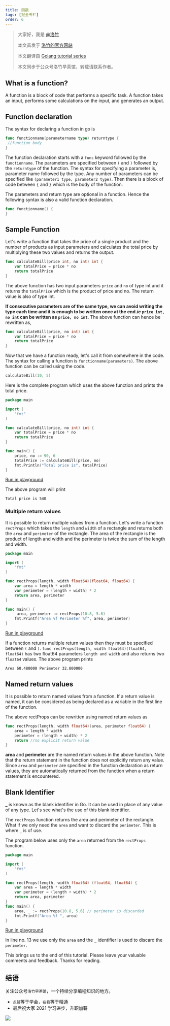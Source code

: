 ```yaml
---
title: 函数
tags: [掘金专栏]
order: 6
---
```


> 大家好，我是 [@洛竹](https://github.com/youngjuning)
>
> 本文首发于 [洛竹的官方网站](https://youngjuning.js.org/)
>
> 本文翻译自 [Golang tutorial series](https://golangbot.com/learn-golang-series/)
>
> 本文同步于公众号洛竹早茶馆，转载请联系作者。

## What is a function?

A function is a block of code that performs a specific task. A function takes an input, performs some calculations on the input, and generates an output.

## Function declaration

The syntax for declaring a function in go is

```go
func functionname(parametername type) returntype {
 //function body
}
```

The function declaration starts with a `func` keyword followed by the `functionname`. The parameters are specified between `(` and `)` followed by the `returntype` of the function. The syntax for specifying a parameter is, parameter name followed by the type. Any number of parameters can be specified like `(parameter1 type, parameter2 type)`. Then there is a block of code between `{` and `}` which is the body of the function.

The parameters and return type are optional in a function. Hence the following syntax is also a valid function declaration.

```go
func functionname() {
}
```

## Sample Function

Let's write a function that takes the price of a single product and the number of products as input parameters and calculates the total price by multiplying these two values and returns the output.

```go
func calculateBill(price int, no int) int {
    var totalPrice = price * no
    return totalPrice
}
```

The above function has two input parameters `price` and `no` of type int and it returns the `totalPrice` which is the product of price and no. The return value is also of type int.

**If consecutive parameters are of the same type, we can avoid writing the type each time and it is enough to be written once at the end._ie_ `price int, no int` can be written as `price, no int`**. The above function can hence be rewritten as,

```go
func calculateBill(price, no int) int {
    var totalPrice = price * no
    return totalPrice
}
```

Now that we have a function ready, let's call it from somewhere in the code. The syntax for calling a function is `functionname(parameters)`. The above function can be called using the code.

```go
calculateBill(10, 5)
```

Here is the complete program which uses the above function and prints the total price.

```go
package main

import (
    "fmt"
)

func calculateBill(price, no int) int {
    var totalPrice = price * no
    return totalPrice
}

func main() {
    price, no := 90, 6
    totalPrice := calculateBill(price, no)
    fmt.Println("Total price is", totalPrice)
}
```

[Run in playground](https://play.golang.org/p/FtjhPcx3ySa)

The above program will print

```
Total price is 540
```

### Multiple return values

It is possible to return multiple values from a function. Let's write a function `rectProps` which takes the `length` and `width` of a rectangle and returns both the `area` and `perimeter` of the rectangle. The area of the rectangle is the product of length and width and the perimeter is twice the sum of the length and width.

```go
package main

import (
    "fmt"
)

func rectProps(length, width float64)(float64, float64) {
    var area = length * width
    var perimeter = (length + width) * 2
    return area, perimeter
}

func main() {
     area, perimeter := rectProps(10.8, 5.6)
    fmt.Printf("Area %f Perimeter %f", area, perimeter)
}
```

[Run in playground](https://play.golang.org/p/qAftE_yke_)

If a function returns multiple return values then they must be specified between `(` and `)`. `func rectProps(length, width float64)(float64, float64)` has two float64 parameters `length and width` and also returns two `float64` values. The above program prints

```
Area 60.480000 Perimeter 32.800000
```

## Named return values

It is possible to return named values from a function. If a return value is named, it can be considered as being declared as a variable in the first line of the function.

The above rectProps can be rewritten using named return values as

```go
func rectProps(length, width float64)(area, perimeter float64) {
    area = length * width
    perimeter = (length + width) * 2
    return //no explicit return value
}
```

**area** and **perimeter** are the named return values in the above function. Note that the return statement in the function does not explicitly return any value. Since `area` and `perimeter` are specified in the function declaration as return values, they are automatically returned from the function when a return statement is encountered.

## Blank Identifier

**\_** is known as the blank identifier in Go. It can be used in place of any value of any type. Let's see what's the use of this blank identifier.

The `rectProps` function returns the area and perimeter of the rectangle. What if we only need the `area` and want to discard the `perimeter`. This is where `_` is of use.

The program below uses only the `area` returned from the `rectProps` function.

```go
package main

import (
    "fmt"
)

func rectProps(length, width float64) (float64, float64) {
    var area = length * width
    var perimeter = (length + width) * 2
    return area, perimeter
}
func main() {
    area, _ := rectProps(10.8, 5.6) // perimeter is discarded
    fmt.Printf("Area %f ", area)
}
```

[Run in playground](https://play.golang.org/p/IkugSH1jIt)

In line no. 13 we use only the `area` and the `_` identifier is used to discard the `perimeter`.

This brings us to the end of this tutorial. Please leave your valuable comments and feedback. Thanks for reading.

## 结语

关注公众号`洛竹早茶馆`，一个持续分享编程知识的地方。

- `点赞`等于学会，`在看`等于精通
- 最后祝大家 2021 学习进步，升职加薪

![](https://youngjuning.js.org/img/luozhu.png)
